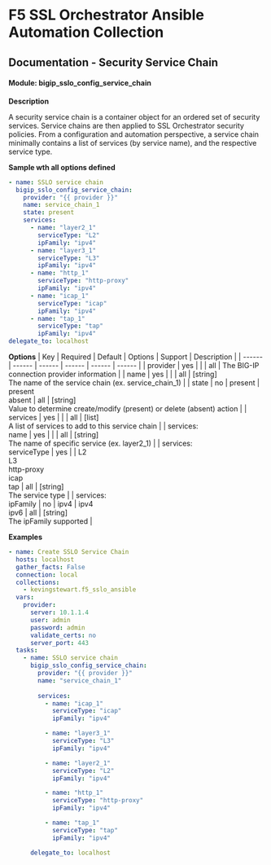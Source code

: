 # F5 SSL Orchestrator Ansible Automation Collection
## Documentation - Security Service Chain
#### Module: bigip_sslo_config_service_chain

**Description**

A security service chain is a container object for an ordered set of security services. Service chains are then applied to SSL Orchestrator security policies. From a configuration and automation perspective, a service chain minimally contains a list of services (by service name), and the respective service type.


**Sample wth all options defined**
```yaml
- name: SSLO service chain
  bigip_sslo_config_service_chain:
    provider: "{{ provider }}"
    name: service_chain_1
    state: present
    services:
      - name: "layer2_1"
        serviceType: "L2"
        ipFamily: "ipv4"
      - name: "layer3_1"
        serviceType: "L3"
        ipFamily: "ipv4"
      - name: "http_1"
        serviceType: "http-proxy"
        ipFamily: "ipv4"
      - name: "icap_1"
        serviceType: "icap"
        ipFamily: "ipv4"
      - name: "tap_1"
        serviceType: "tap"
        ipFamily: "ipv4"
delegate_to: localhost
```

**Options**
| Key | Required | Default | Options | Support | Description |
| ------ | ------ | ------ | ------ | ------ | ------ |
| provider | yes |  |  | all | The BIG-IP connection provider information |
| name | yes |  |  | all | [string]<br />The name of the service chain (ex. service_chain_1) |
| state | no | present | present<br />absent | all | [string]<br />Value to determine create/modify (present) or delete (absent) action |
| services | yes |  |  | all | [list]<br />A list of services to add to this service chain |
| services:<br />name | yes |  |  | all | [string]<br />The name of specific service (ex. layer2_1) |
| services:<br />serviceType | yes |  | L2<br />L3<br /><nobr>http-proxy</nobr><br />icap<br />tap | all | [string]<br />The service type |
| services:<br />ipFamily | no | ipv4 | ipv4<br />ipv6 | all | [string]<br />The ipFamily supported |

**Examples**
```YAML
- name: Create SSLO Service Chain
  hosts: localhost
  gather_facts: False
  connection: local
  collections:
    - kevingstewart.f5_sslo_ansible
  vars: 
    provider:
      server: 10.1.1.4
      user: admin
      password: admin
      validate_certs: no
      server_port: 443
  tasks:
    - name: SSLO service chain
      bigip_sslo_config_service_chain:
        provider: "{{ provider }}"
        name: "service_chain_1"
        
        services:
          - name: "icap_1"
            serviceType: "icap"
            ipFamily: "ipv4"

          - name: "layer3_1"
            serviceType: "L3"
            ipFamily: "ipv4"

          - name: "layer2_1"
            serviceType: "L2"
            ipFamily: "ipv4"

          - name: "http_1"
            serviceType: "http-proxy"
            ipFamily: "ipv4"

          - name: "tap_1"
            serviceType: "tap"
            ipFamily: "ipv4"

      delegate_to: localhost
```

 